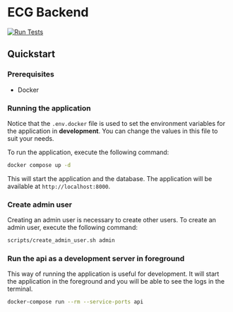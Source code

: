 # ECG Backend

[![Run Tests](https://github.com/dnmellen/ecg-backend/actions/workflows/tests.yml/badge.svg)](https://github.com/dnmellen/ecg-backend/actions/workflows/tests.yml)

## Quickstart

### Prerequisites

- Docker

### Running the application

Notice that the `.env.docker` file is used to set the environment variables for the application in **development**. You can change the values in this file to suit your needs.

To run the application, execute the following command:

```bash
docker compose up -d
```

This will start the application and the database. The application will be available at `http://localhost:8000`.

### Create admin user

Creating an admin user is necessary to create other users. To create an admin user, execute the following command:

```bash
scripts/create_admin_user.sh admin
```

### Run the api as a development server in foreground

This way of running the application is useful for development. It will start the application in the foreground and you will be able to see the logs in the terminal.

```bash
docker-compose run --rm --service-ports api
```